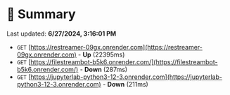 # 📖 Summary
Last updated: **6/27/2024, 3:16:01 PM**

- `GET` [https://restreamer-09gx.onrender.com](https://restreamer-09gx.onrender.com) - **Up** (22395ms)
- `GET` [https://filestreambot-b5k6.onrender.com/](https://filestreambot-b5k6.onrender.com/) - **Down** (287ms)
- `GET` [https://jupyterlab-python3-12-3.onrender.com](https://jupyterlab-python3-12-3.onrender.com) - **Down** (211ms)
